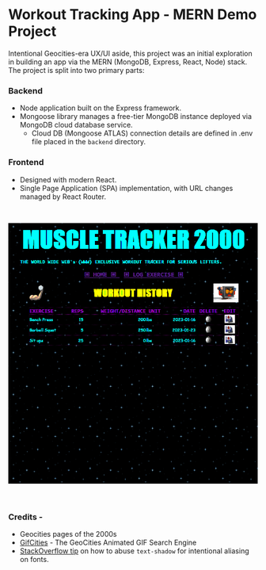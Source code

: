# Workout Tracking App - MERN Demo Project

Intentional Geocities-era UX/UI aside, this project was an initial exploration in building an app via the MERN (MongoDB, Express, React, Node) stack. The project is split into two primary parts:

### Backend
  - Node application built on the Express framework. 
  - Mongoose library manages a free-tier MongoDB instance deployed via MongoDB cloud database service. 
    - Cloud DB (Mongoose ATLAS) connection details are defined in .env file placed in the `backend` directory.
### Frontend
  - Designed with modern React. 
  - Single Page Application (SPA) implementation, with URL changes managed by React Router.
  
<br>
  
![Demo GIF of application](demo.gif)

<br>

### Credits - 
  - Geocities pages of the 2000s
  - [GifCities](https://gifcities.org/) - The GeoCities Animated GIF Search Engine
  - [StackOverflow tip](https://stackoverflow.com/questions/65191293/how-to-get-an-aliased-retro-style-html-text-effect) on how to abuse `text-shadow` for intentional aliasing on fonts.
